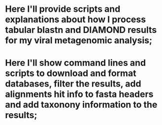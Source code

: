 # Here I'll provide scripts and explanations about how I process tabular blastn and DIAMOND results for my viral metagenomic analysis;
# Here I'll show command lines and scripts to download and format databases, filter the results, add alignments hit info to fasta headers and add taxonony information to the results;
